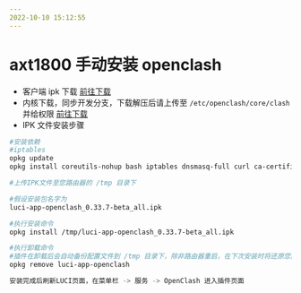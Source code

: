 ```yaml
---
2022-10-10 15:12:55
---
```


# axt1800 手动安装 openclash

- 客户端 ipk 下载 [前往下载](https://github.com/vernesong/OpenClash/releases)
- 内核下载，同步开发分支，下载解压后请上传至 `/etc/openclash/core/clash` 并给权限 [前往下载](https://github.com/vernesong/OpenClash/releases/tag/Clash)
- IPK 文件安装步骤

```bash
#安装依赖
#iptables
opkg update
opkg install coreutils-nohup bash iptables dnsmasq-full curl ca-certificates ipset ip-full iptables-mod-tproxy iptables-mod-extra libcap libcap-bin ruby ruby-yaml kmod-tun kmod-inet-diag unzip luci-compat luci luci-base

#上传IPK文件至您路由器的 /tmp 目录下

#假设安装包名字为
luci-app-openclash_0.33.7-beta_all.ipk

#执行安装命令
opkg install /tmp/luci-app-openclash_0.33.7-beta_all.ipk

#执行卸载命令
#插件在卸载后会自动备份配置文件到 /tmp 目录下，除非路由器重启，在下次安装时将还原您的配置文件
opkg remove luci-app-openclash

安装完成后刷新LUCI页面，在菜单栏 -> 服务 -> OpenClash 进入插件页面
```

